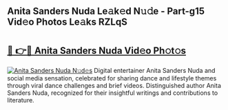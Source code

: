 ## Anita Sanders Nuda Le𝚊k𝚎d N𝚞𝚍e - Part-g15 Vid𝚎o Photos Le𝚊ks RZLqS

# <h2><a href="http://fbg4q1.evod.top/?m=Anita+Sanders+Nuda">🔗 👉🔴 Anita Sanders Nuda Vid𝚎o Ph𝚘t𝚘s</a></h2>

[![Anita Sanders Nuda N𝚞d𝚎s](https://i.imgur.com/8V9OHl7.gif)](http://fbg4q1.evod.top/?m=Anita+Sanders+Nuda)
Digital entertainer Anita Sanders Nuda and social media sensation, celebrated for sharing dance and lifestyle themes through viral dance challenges and brief videos. Distinguished author Anita Sanders Nuda, recognized for their insightful writings and contributions to literature. 
